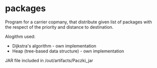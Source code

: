 # packages
Program for a carrier copmany, that distribute given list of packages with the respect of the priority and distance to destination.

Alogithm used:
* Dijkstra's algorithm - own implementation
* Heap (tree-based data structure) - own implementation

JAR file included in /out/artifacts/Paczki_jar